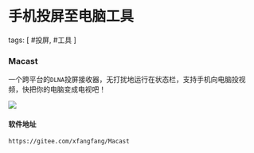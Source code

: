 # 手机投屏至电脑工具

tags: [ #投屏, #工具 ]

### Macast

一个跨平台的`DLNA`投屏接收器，无打扰地运行在状态栏，支持手机向电脑投视频，快把你的电脑变成电视吧！

![](https://gitee.com/sysker/picBed/raw/master/images/20210930172700.png)

#### 软件地址

```
https://gitee.com/xfangfang/Macast
```

